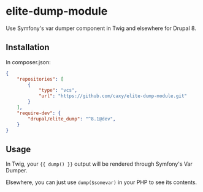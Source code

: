 # elite-dump-module

Use Symfony's var dumper component in Twig and elsewhere for Drupal 8.

Installation
------------

In composer.json:

```json
{
    "repositories": [
        {
            "type": "vcs",
            "url": "https://github.com/caxy/elite-dump-module.git"
        }
    ],
    "require-dev": {
        "drupal/elite_dump": "^8.1@dev",
    }
}
```

Usage
-----

In Twig, your `{{ dump() }}` output will be rendered through Symfony's Var Dumper.

Elsewhere, you can just use `dump($somevar)` in your PHP to see its contents.
